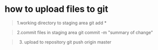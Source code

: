 how to upload files to git
===========================

>1.working directory to staging area
>	git add *

>2.commit files in staging area
>	git commit -m "summary of change"

>3. upload to repository
>	git push origin master


